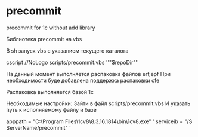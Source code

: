 # precommit
precommit for 1c without add library

Библиотека precommit на vbs

В sh запуск vbs с указанием текущего каталога

cscript //NoLogo scripts/precommit.vbs ''"$repoDir"''


На данный момент выполняется распаковка файлов erf,epf
При необходимости буде добавлена поддержка распаковки cfe

Распаковка выполняется базой 1с 

Необходимые настройки:
Зайти в файл scripts/precommit.vbs 
И указать путь к исполняемому файлу и базе

apppath = "C:\Program Files\1cv8\8.3.16.1814\bin\1cv8.exe" '
serviceib = "/S ServerName/precommit" ' 
